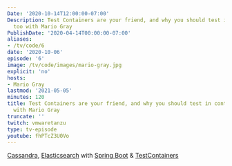 ```yaml
---
Date: '2020-10-14T12:00:00-07:00'
Description: Test Containers are your friend, and why you should test in containers
  too with Mario Gray
PublishDate: '2020-04-14T00:00:00-07:00'
aliases:
- /tv/code/6
date: '2020-10-06'
episode: '6'
image: /tv/code/images/mario-gray.jpg
explicit: 'no'
hosts:
- Mario Gray
lastmod: '2021-05-05'
minutes: 120
title: Test Containers are your friend, and why you should test in containers too
  with Mario Gray
truncate: ''
twitch: vmwaretanzu
type: tv-episode
youtube: fhPTcZ3U0Vo
---
```


[Cassandra](https://cassandra.apache.org/), [Elasticsearch](https://www.elastic.co/elasticsearch/) with [Spring Boot](https://spring.io/projects/spring-boot) & [TestContainers](https://www.testcontainers.org/)